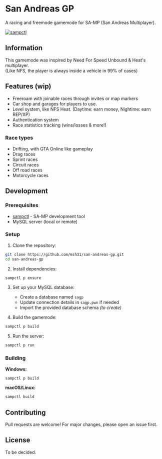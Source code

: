 # San Andreas GP

A racing and freemode gamemode for SA-MP (San Andreas Multiplayer).

[![sampctl](https://img.shields.io/badge/sampctl-san--andreas--gp-2f2f2f.svg?style=for-the-badge)](https://github.com/msh31/san-andreas-gp)

## Information
This gamemode was inspired by Need For Speed Unbound & Heat's multiplayer. \
(Like NFS, the player is always inside a vehicle in 99% of cases)

## Features (wip)
- Freeroam with joinable races through invites or map markers
- Car shop and garages for players to use.
- Level system, like NFS Heat. (Daytime: earn money, Nightime: earn REP/XP)
- Authentication system
- Race statistics tracking (wins/losses & more!)

### Race types
- Drifting, with GTA Online like gameplay
- Drag races
- Sprint races
- Circuit races
- Off road races
- Motorcycle races

## Development

### Prerequisites

- [sampctl](https://github.com/Southclaws/sampctl) - SA-MP development tool
- MySQL server (local or remote)

### Setup

1. Clone the repository:
```bash
git clone https://github.com/msh31/san-andreas-gp.git
cd san-andreas-gp
```

2. Install dependencies:
```bash
sampctl p ensure
```

3. Set up your MySQL database:
   - Create a database named `sagp`
   - Update connection details in `sagp.pwn` if needed
   - Import the provided database schema *(to create)*

4. Build the gamemode:
```bash
sampctl p build
```

5. Run the server:
```bash
sampctl p run
```

### Building

**Windows:**
```bash
sampctl p build
```

**macOS/Linux:**
```bash
sampctl build
```

## Contributing

Pull requests are welcome! For major changes, please open an issue first.

## License
To be decided.
